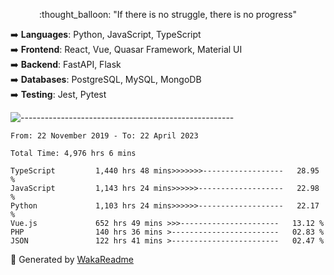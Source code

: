 <p align="center"> 
  :thought_balloon: "If there is no struggle, there is no progress"
</p>

<p align="left">
  ➡️ <strong>Languages</strong>: Python, JavaScript, TypeScript<br>
  ➡️ <strong>Frontend</strong>: React, Vue, Quasar Framework, Material UI<br>
  ➡️ <strong>Backend</strong>: FastAPI, Flask<br>
  ➡️ <strong>Databases</strong>: PostgreSQL, MySQL, MongoDB<br>
  ➡️ <strong>Testing</strong>: Jest, Pytest<br>
</p>

![-----------------------------------------------------](https://raw.githubusercontent.com/andreasbm/readme/master/assets/lines/vintage.png)

<!--START_SECTION:waka-->

```text
From: 22 November 2019 - To: 22 April 2023

Total Time: 4,976 hrs 6 mins

TypeScript         1,440 hrs 48 mins>>>>>>>------------------   28.95 %
JavaScript         1,143 hrs 24 mins>>>>>>-------------------   22.98 %
Python             1,103 hrs 24 mins>>>>>>-------------------   22.17 %
Vue.js             652 hrs 49 mins >>>----------------------   13.12 %
PHP                140 hrs 36 mins >------------------------   02.83 %
JSON               122 hrs 41 mins >------------------------   02.47 %
```

<!--END_SECTION:waka-->


🚀 Generated by [WakaReadme](https://github.com/athul/waka-readme)
